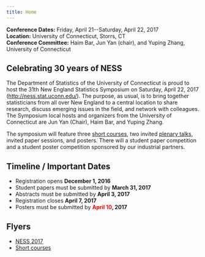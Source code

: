 ```yaml
---
title: Home
---
```


**Conference Dates:** Friday, April 21--Saturday, April 22, 2017<br />
**Location:** University of Connecticut, Storrs, CT<br />
**Conference Committee:** Haim Bar, Jun Yan (chair), and Yuping Zhang,
University of Connecticut

## Celebrating 30 years of NESS

The Department of Statistics of the University of Connecticut is proud
to host the 31th New England Statistics Symposium on Saturday, April
22, 2017 (http://ness.stat.uconn.edu/). The purpose, as usual, is to
bring together statisticians from all over New England to a central
location to share research, discuss emerging issues in the field, and
network with colleagues. The Symposium local hosts and organizers from
the University of Connecticut are Jun Yan (Chair), Haim Bar, and
Yuping Zhang.

The symposium will feature three [short courses](short-courses), two
invited [plenary talks](keynote-speakers), invited paper sessions, and
posters. There will a student paper competition and a student poster
competition sponsored by our industrial partners.

## Timeline / Important Dates

* Registration opens **December 1, 2016**
* Student papers must be submitted by **March 31, 2017**
* Abstracts must be submitted by **April 3, 2017**
* Registration closes **April 7, 2017**
* Posters must be submitted by **<span style="color: red;">April 10</span>, 2017**

## Flyers

* [NESS 2017](ness2017flyer.pdf)
* [Short courses](ness2017ShortCourses.pdf)

